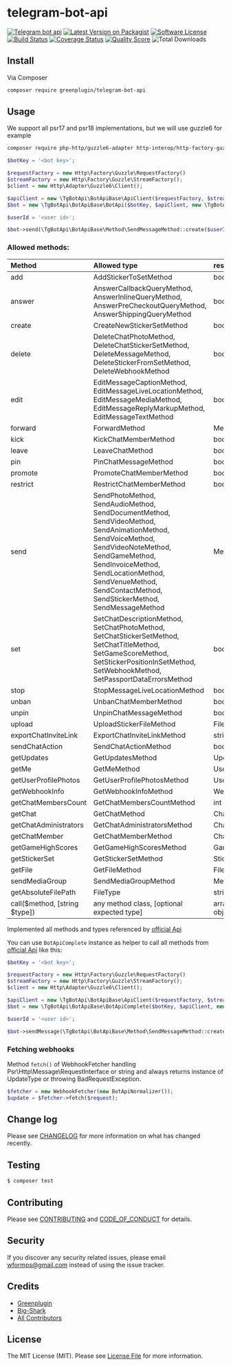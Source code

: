 # telegram-bot-api

[![Telegram bot api][ico-bot-api]][link-bot-api]
[![Latest Version on Packagist][ico-version]][link-packagist]
[![Software License][ico-license]](LICENSE.md)
[![Build Status][ico-travis]][link-travis]
[![Coverage Status][ico-scrutinizer]][link-scrutinizer]
[![Quality Score][ico-code-quality]][link-code-quality]
![Total Downloads][ico-php-v]

## Install

Via Composer

``` bash
composer require greenplugin/telegram-bot-api
```

## Usage

We support all psr17 and psr18 implementations, but we will use guzzle6 for example
```bash
composer require php-http/guzzle6-adapter http-interop/http-factory-guzzle
```

```php
$botKey = '<bot key>';

$requestFactory = new Http\Factory\Guzzle\RequestFactory()
$streamFactory = new Http\Factory\Guzzle\StreamFactory();
$client = new Http\Adapter\Guzzle6\Client();

$apiClient = new \TgBotApi\BotApiBase\ApiClient($requestFactory, $streamFactory, $client);
$bot = new \TgBotApi\BotApiBase\BotApi($botKey, $apiClient, new \TgBotApi\BotApiBase\BotApi\BotApiNormalizer());

$userId = '<user id>';

$bot->send(\TgBotApi\BotApiBase\Method\SendMessageMethod::create($userId, 'Hi'));
```
### Allowed methods:

|Method|Allowed type|response|
|:--|:--|:--|
|add|AddStickerToSetMethod|bool|
|answer|AnswerCallbackQueryMethod, AnswerInlineQueryMethod, AnswerPreCheckoutQueryMethod, AnswerShippingQueryMethod|bool|
|create|CreateNewStickerSetMethod|bool|
|delete|DeleteChatPhotoMethod, DeleteChatStickerSetMethod, DeleteMessageMethod, DeleteStickerFromSetMethod, DeleteWebhookMethod|bool|
|edit|EditMessageCaptionMethod, EditMessageLiveLocationMethod, EditMessageMediaMethod, EditMessageReplyMarkupMethod, EditMessageTextMethod|bool|
|forward|ForwardMethod|MessageType|
|kick|KickChatMemberMethod|bool|
|leave|LeaveChatMethod|bool|
|pin|PinChatMessageMethod|bool|
|promote|PromoteChatMemberMethod|bool|
|restrict|RestrictChatMemberMethod|bool|
|send|SendPhotoMethod, SendAudioMethod, SendDocumentMethod, SendVideoMethod, SendAnimationMethod, SendVoiceMethod, SendVideoNoteMethod, SendGameMethod, SendInvoiceMethod, SendLocationMethod, SendVenueMethod, SendContactMethod, SendStickerMethod, SendMessageMethod|MessageType|
|set|SetChatDescriptionMethod, SetChatPhotoMethod, SetChatStickerSetMethod, SetChatTitleMethod, SetGameScoreMethod, SetStickerPositionInSetMethod, SetWebhookMethod, SetPassportDataErrorsMethod|bool|
|stop|StopMessageLiveLocationMethod|bool|
|unban|UnbanChatMemberMethod|bool|
|unpin|UnpinChatMessageMethod|bool|
|upload|UploadStickerFileMethod|FileType|
|exportChatInviteLink|ExportChatInviteLinkMethod|string|
|sendChatAction|SendChatActionMethod|bool|
|getUpdates|GetUpdatesMethod|UpdateType[]|
|getMe|GetMeMethod|UserType|
|getUserProfilePhotos|GetUserProfilePhotosMethod|UserProfilePhotosType|
|getWebhookInfo|GetWebhookInfoMethod|WebhookInfoType|
|getChatMembersCount|GetChatMembersCountMethod|int|
|getChat|GetChatMethod|ChatType|
|getChatAdministrators|GetChatAdministratorsMethod|ChatMemberType[]|
|getChatMember|GetChatMemberMethod|ChatMemberType|
|getGameHighScores|GetGameHighScoresMethod|GameHighScoreType[]|
|getStickerSet|GetStickerSetMethod|StickerSetType|
|getFile|GetFileMethod|FileType|
|sendMediaGroup|SendMediaGroupMethod|MessageType[]|
|getAbsoluteFilePath|FileType|string|
|call($method, [string $type])|any method class, [optional expected type]|array or excepted type object|

Implemented all methods and types referenced by [official Api](https://core.telegram.org/bots/api)

You can use  `BotApiComplete` instance as helper to call 
all methods from [official Api](https://core.telegram.org/bots/api) like this:

```php
$botKey = '<bot key>';

$requestFactory = new Http\Factory\Guzzle\RequestFactory()
$streamFactory = new Http\Factory\Guzzle\StreamFactory();
$client = new Http\Adapter\Guzzle6\Client();

$apiClient = new \TgBotApi\BotApiBase\ApiClient($requestFactory, $streamFactory, $client);
$bot = new \TgBotApi\BotApiBase\BotApiComplete($botKey, $apiClient, new \TgBotApi\BotApiBase\BotApi\BotApiNormalizer());

$userId = '<user id>';

$bot->sendMessage(\TgBotApi\BotApiBase\Method\SendMessageMethod::create($userId, 'Hi'));
```

### Fetching webhooks

Method `fetch()` of WebhookFetcher handling Psr\Http\Message\RequestInterface or string and always returns instance of UpdateType or throwing BadRequestException.

```php
$fetcher = new WebhookFetcher(new BotApiNormalizer());
$update = $fetcher->fetch($request);
```

## Change log

Please see [CHANGELOG](CHANGELOG.md) for more information on what has changed recently.

## Testing

``` bash
$ composer test
```

## Contributing

Please see [CONTRIBUTING](CONTRIBUTING.md) and [CODE_OF_CONDUCT](CODE_OF_CONDUCT.md) for details.

## Security

If you discover any security related issues, please email wformps@gmail.com instead of using the issue tracker.

## Credits

- [Greenplugin][link-author-1]
- [Big-Shark][link-author-2]
- [All Contributors][link-contributors]

## License

The MIT License (MIT). Please see [License File](LICENSE.md) for more information.

[ico-php-v]: https://img.shields.io/travis/php-v/tg-bot-api/bot-api-base.svg?style=flat-square
[ico-bot-api]: https://img.shields.io/badge/Bot%20API-4.1-blue.svg?style=flat-square
[ico-version]: https://img.shields.io/packagist/v/tg-bot-api/bot-api-base.svg?style=flat-square
[ico-license]: https://img.shields.io/badge/license-MIT-brightgreen.svg?style=flat-square
[ico-travis]: https://img.shields.io/travis/tg-bot-api/bot-api-base/master.svg?style=flat-square
[ico-scrutinizer]: https://img.shields.io/scrutinizer/coverage/g/tg-bot-api/bot-api-base.svg?style=flat-square
[ico-code-quality]: https://img.shields.io/scrutinizer/g/tg-bot-api/bot-api-base.svg?style=flat-square
[ico-downloads]: https://img.shields.io/packagist/dt/tg-bot-api/bot-api-base.svg?style=flat-square
[ico-last-commit]: https://img.shields.io/github/last-commit/tg-bot-api/bot-api-base.svg?style=flat-square

[link-bot-api]: https://core.telegram.org/bots/api
[link-packagist]: https://packagist.org/packages/tg-bot-api/bot-api-base
[link-travis]: https://travis-ci.org/tg-bot-api/bot-api-base
[link-scrutinizer]: https://scrutinizer-ci.com/g/tg-bot-api/bot-api-base/code-structure
[link-code-quality]: https://scrutinizer-ci.com/g/tg-bot-api/bot-api-base
[link-downloads]: https://packagist.org/packages/tg-bot-api/bot-api-base
[link-author-1]: https://github.com/greenplugin
[link-author-2]: https://github.com/Big-Shark
[link-contributors]: ../../contributors
